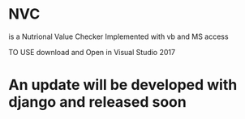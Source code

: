 # NVC
is a Nutrional Value Checker Implemented with vb and MS access


TO USE download and Open in Visual Studio 2017

# An update will be developed with django and released soon
